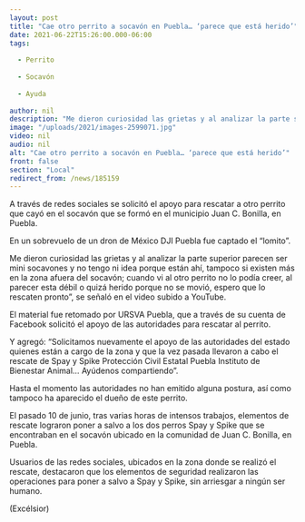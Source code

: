 ```yaml
---
layout: post
title: "Cae otro perrito a socavón en Puebla… ‘parece que está herido’"
date: 2021-06-22T15:26:00.000-06:00
tags:
  
  - Perrito
  
  - Socavón
  
  - Ayuda
  
author: nil
description: "Me dieron curiosidad las grietas y al analizar la parte superior… vi al otro perrito no lo podía creer, al parecer esta débil o quizá herido porque no se movió, se indicó"
image: "/uploads/2021/images-2599071.jpg"
video: nil
audio: nil
alt: "Cae otro perrito a socavón en Puebla… ‘parece que está herido’"
front: false
section: "Local"
redirect_from: /news/185159
---
```


A través de redes sociales se solicitó el apoyo para rescatar a otro perrito que cayó en el socavón que se formó en el municipio Juan C. Bonilla, en Puebla.

En un sobrevuelo de un dron de México DJI Puebla fue captado el “lomito”.

Me dieron curiosidad las grietas y al analizar la parte superior parecen ser mini socavones y no tengo ni idea porque están ahí, tampoco si existen más en la zona afuera del socavón; cuando vi al otro perrito no lo podía creer, al parecer esta débil o quizá herido porque no se movió, espero que lo rescaten pronto”, se señaló en el video subido a YouTube.

El material fue retomado por URSVA Puebla, que a través de su cuenta de Facebook solicitó el apoyo de las autoridades para rescatar al perrito.

Y agregó: “Solicitamos nuevamente el apoyo de las autoridades del estado quienes están a cargo de la zona y que la vez pasada llevaron a cabo el rescate de Spay y Spike  Protección Civil Estatal Puebla Instituto de Bienestar Animal… Ayúdenos compartiendo”.

Hasta el momento las autoridades no han emitido alguna postura, así como tampoco ha aparecido el dueño de este perrito.

El pasado 10 de junio, tras varias horas de intensos trabajos, elementos de rescate lograron poner a salvo a los dos perros  Spay y Spike que se encontraban en el socavón ubicado en la comunidad de Juan C. Bonilla, en Puebla.

Usuarios de las redes sociales, ubicados en la zona donde se realizó el rescate, destacaron que los elementos de seguridad realizaron las operaciones para poner a salvo a Spay y Spike, sin arriesgar a ningún ser humano.

(Excélsior)